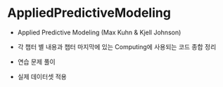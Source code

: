 # AppliedPredictiveModeling

- Applied Predictive Modeling (Max Kuhn & Kjell Johnson)

- 각 챕터 별 내용과 챕터 마지막에 있는 Computing에 사용되는 코드 종합 정리

- 연습 문제 풀이

- 실제 데이터셋 적용
